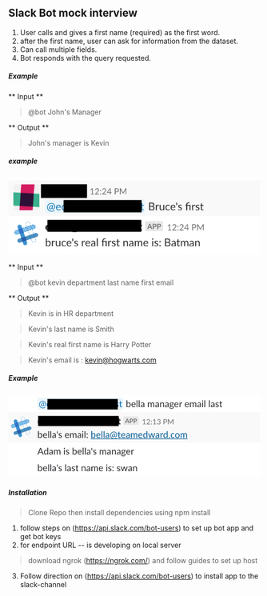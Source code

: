 ## Slack Bot mock interview
1. User calls and gives a first name (required) as the first word.
2. after the first name, user can ask for information from the dataset.  
3. Can call multiple fields.
4. Bot responds with the query requested.

##### Example
** Input **
> @bot John's Manager

** Output **
> John's manager is Kevin

##### example
![bruce](/bruce.png)

** Input **
> @bot kevin department last name first email

** Output **
> Kevin is in HR department

> Kevin's last name is Smith

> Kevin's real first name is Harry Potter

> Kevin's email is : kevin@hogwarts.com

##### Example
![bella](/bella.png)


##### Installation
> Clone Repo then install dependencies using npm install
1. follow steps on (https://api.slack.com/bot-users) to set up bot app and get bot keys
2. for endpoint URL -- is developing on local server
  > download ngrok (https://ngrok.com/) and follow guides to set up host
3. Follow direction on (https://api.slack.com/bot-users) to install app to the slack-channel
